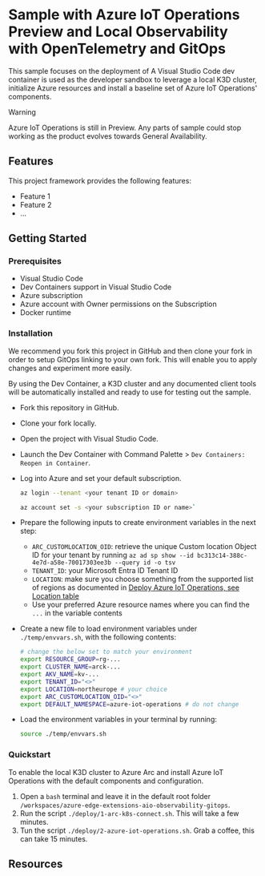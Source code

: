 # Sample with Azure IoT Operations Preview and Local Observability with OpenTelemetry and GitOps

This sample focuses on the deployment of
A Visual Studio Code dev container is used as the developer sandbox to leverage a local K3D cluster, initialize Azure resources and install a baseline set of Azure IoT Operations' components.

> [!WARNING]
Azure IoT Operations is still in Preview. Any parts of sample could stop working as the product evolves towards General Availability.

## Features

This project framework provides the following features:

* Feature 1
* Feature 2
* ...

## Getting Started

### Prerequisites

* Visual Studio Code
* Dev Containers support in Visual Studio Code
* Azure subscription
* Azure account with Owner permissions on the Subscription
* Docker runtime

### Installation

We recommend you fork this project in GitHub and then clone your fork in order to setup GitOps linking to your own fork. This will enable you to apply changes and experiment more easily.

By using the Dev Container, a K3D cluster and any documented client tools will be automatically installed and ready to use for testing out the sample.

* Fork this repository in GitHub.
* Clone your fork locally.
* Open the project with Visual Studio Code.
* Launch the Dev Container with Command Palette > `Dev Containers: Reopen in Container`.
* Log into Azure and set your default subscription.

  ```bash
  az login --tenant <your tenant ID or domain>

  az account set -s <your subscription ID or name>`
  ```

* Prepare the following inputs to create environment variables in the next step:
  * `ARC_CUSTOMLOCATION_OID`: retrieve the unique Custom location Object ID for your tenant by running `az ad sp show --id bc313c14-388c-4e7d-a58e-70017303ee3b --query id -o tsv`
  * `TENANT_ID`: your Microsoft Entra ID Tenant ID
  * `LOCATION`: make sure you choose something from the supported list of regions as documented in [Deploy Azure IoT Operations, see Location table](https://learn.microsoft.com/en-us/azure/iot-operations/get-started/quickstart-deploy?tabs=codespaces#connect-a-kubernetes-cluster-to-azure-arc)
  * Use your preferred Azure resource names where you can find the `...` in the variable contents

* Create a new file to load environment variables under `./temp/envvars.sh`, with the following contents:

  ```bash
  # change the below set to match your environment
  export RESOURCE_GROUP=rg-...
  export CLUSTER_NAME=arck-...
  export AKV_NAME=kv-...
  export TENANT_ID="<>"
  export LOCATION=northeurope # your choice
  export ARC_CUSTOMLOCATION_OID="<>"
  export DEFAULT_NAMESPACE=azure-iot-operations # do not change
  ```

* Load the environment variables in your terminal by running:

  ```bash
  source ./temp/envvars.sh
  ```

### Quickstart

To enable the local K3D cluster to Azure Arc and install Azure IoT Operations with the default components and configuration.

1. Open a `bash` terminal and leave it in the default root folder `/workspaces/azure-edge-extensions-aio-observability-gitops`.
1. Run the script `./deploy/1-arc-k8s-connect.sh`. This will take a few minutes.
1. Tun the script `./deploy/2-azure-iot-operations.sh`. Grab a coffee, this can take 15 minutes.

<!-- ## Demo (TODO)

A demo app is included to show how to use the project.

To run the demo, follow these steps:

(Add steps to start up the demo)

1.
2.
3. -->

## Resources
<!-- 
(Any additional resources or related projects)

- Link to supporting information
- Link to similar sample
- ... -->
